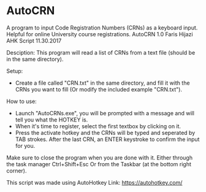 # AutoCRN
A program to input Code Registration Numbers (CRNs) as a keyboard input. Helpful for online University course registrations.
AutoCRN 1.0
Faris Hijazi AHK Script 11.30.2017


Desciption:
	This program will read a list of CRNs from a text file (should be in the same directory).


Setup:
- 	Create a file called "CRN.txt" in the same directory, and fill it with the CRNs you want to fill
	(Or modify the included example "CRN.txt").

How to use:
- 	Launch "AutoCRNs.exe", you will be prompted with a message and will tell you what the HOTKEY is.
- 	When it's time to register, select the first textbox by clicking on it.
- 	Press the activate hotkey and the CRNs will be typed and seperated by TAB strokes.
	After the last CRN, an ENTER keystroke to confirm the input for you.

	
Make sure to close the program when you are done with it.
Either through the task manager Ctrl+Shift+Esc
Or from the Taskbar (at the bottom right corner).


This script was made using AutoHotkey
	Link:	<a>https://autohotkey.com/</a>
